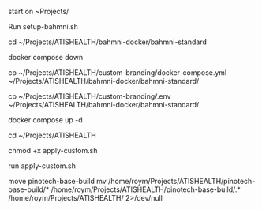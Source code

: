 start on ~Projects/

Run setup-bahmni.sh

cd ~/Projects/ATISHEALTH/bahmni-docker/bahmni-standard

docker compose down

cp ~/Projects/ATISHEALTH/custom-branding/docker-compose.yml ~/Projects/ATISHEALTH/bahmni-docker/bahmni-standard/

cp ~/Projects/ATISHEALTH/custom-branding/.env ~/Projects/ATISHEALTH/bahmni-docker/bahmni-standard/

docker compose up -d

cd ~/Projects/ATISHEALTH

chmod +x apply-custom.sh

run apply-custom.sh



move pinotech-base-build
mv /home/roym/Projects/ATISHEALTH/pinotech-base-build/* /home/roym/Projects/ATISHEALTH/pinotech-base-build/.* /home/roym/Projects/ATISHEALTH/ 2>/dev/null


